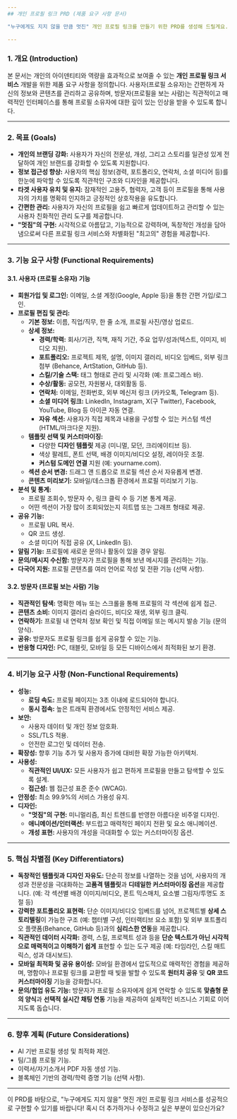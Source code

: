 ```yaml
---
## 개인 프로필 링크 PRD (제품 요구 사항 문서)

"누구에게도 지지 않을 만큼 멋진" 개인 프로필 링크를 만들기 위한 PRD를 생성해 드릴게요. 사용자 경험을 최우선으로 생각하고, 독창적인 디자인과 기능을 담아내는 데 중점을 두었습니다.

---
```


### 1. 개요 (Introduction)

본 문서는 개인의 아이덴티티와 역량을 효과적으로 보여줄 수 있는 **개인 프로필 링크 서비스** 개발을 위한 제품 요구 사항을 정의합니다. 사용자(프로필 소유자)는 간편하게 자신의 정보와 콘텐츠를 관리하고 공유하며, 방문자(프로필을 보는 사람)는 직관적이고 매력적인 인터페이스를 통해 프로필 소유자에 대한 깊이 있는 인상을 받을 수 있도록 합니다.

---

### 2. 목표 (Goals)

* **개인의 브랜딩 강화:** 사용자가 자신의 전문성, 개성, 그리고 스토리를 일관성 있게 전달하여 개인 브랜드를 강화할 수 있도록 지원합니다.
* **정보 접근성 향상:** 사용자의 핵심 정보(경력, 포트폴리오, 연락처, 소셜 미디어 등)를 한눈에 파악할 수 있도록 직관적인 구조와 디자인을 제공합니다.
* **타겟 사용자 유치 및 유지:** 잠재적인 고용주, 협력자, 고객 등이 프로필을 통해 사용자의 가치를 명확히 인지하고 긍정적인 상호작용을 유도합니다.
* **간편한 관리:** 사용자가 자신의 프로필을 쉽고 빠르게 업데이트하고 관리할 수 있는 사용자 친화적인 관리 도구를 제공합니다.
* **"멋짐"의 구현:** 시각적으로 아름답고, 기능적으로 강력하며, 독창적인 개성을 담아냄으로써 다른 프로필 링크 서비스와 차별화된 "최고의" 경험을 제공합니다.

---

### 3. 기능 요구 사항 (Functional Requirements)

#### 3.1. 사용자 (프로필 소유자) 기능

* **회원가입 및 로그인:** 이메일, 소셜 계정(Google, Apple 등)을 통한 간편 가입/로그인.
* **프로필 편집 및 관리:**
    * **기본 정보:** 이름, 직업/직무, 한 줄 소개, 프로필 사진/영상 업로드.
    * **상세 정보:**
        * **경력/학력:** 회사/기관, 직책, 재직 기간, 주요 업무/성과(텍스트, 이미지, 비디오 지원).
        * **포트폴리오:** 프로젝트 제목, 설명, 이미지 갤러리, 비디오 임베드, 외부 링크 첨부 (Behance, ArtStation, GitHub 등).
        * **스킬/기술 스택:** 태그 형태로 관리 및 시각화 (예: 프로그레스 바).
        * **수상/활동:** 공모전, 자원봉사, 대외활동 등.
        * **연락처:** 이메일, 전화번호, 외부 메신저 링크 (카카오톡, Telegram 등).
        * **소셜 미디어 링크:** LinkedIn, Instagram, X(구 Twitter), Facebook, YouTube, Blog 등 아이콘 자동 연결.
        * **자유 섹션:** 사용자가 직접 제목과 내용을 구성할 수 있는 커스텀 섹션 (HTML/마크다운 지원).
    * **템플릿 선택 및 커스터마이징:**
        * 다양한 **디자인 템플릿** 제공 (미니멀, 모던, 크리에이티브 등).
        * 색상 팔레트, 폰트 선택, 배경 이미지/비디오 설정, 레이아웃 조절.
        * **커스텀 도메인 연결** 지원 (예: yourname.com).
    * **섹션 순서 변경:** 드래그 앤 드롭으로 프로필 섹션 순서 자유롭게 변경.
    * **콘텐츠 미리보기:** 모바일/데스크톱 환경에서 프로필 미리보기 기능.
* **분석 및 통계:**
    * 프로필 조회수, 방문자 수, 링크 클릭 수 등 기본 통계 제공.
    * 어떤 섹션이 가장 많이 조회되었는지 히트맵 또는 그래프 형태로 제공.
* **공유 기능:**
    * 프로필 URL 복사.
    * QR 코드 생성.
    * 소셜 미디어 직접 공유 (X, LinkedIn 등).
* **알림 기능:** 프로필에 새로운 문의나 활동이 있을 경우 알림.
* **문의/메시지 수신함:** 방문자가 프로필을 통해 보낸 메시지를 관리하는 기능.
* **다국어 지원:** 프로필 콘텐츠를 여러 언어로 작성 및 전환 기능 (선택 사항).

#### 3.2. 방문자 (프로필 보는 사람) 기능

* **직관적인 탐색:** 명확한 메뉴 또는 스크롤을 통해 프로필의 각 섹션에 쉽게 접근.
* **콘텐츠 소비:** 이미지 갤러리 슬라이드, 비디오 재생, 외부 링크 클릭.
* **연락하기:** 프로필 내 연락처 정보 확인 및 직접 이메일 또는 메시지 발송 기능 (문의 양식).
* **공유:** 방문자도 프로필 링크를 쉽게 공유할 수 있는 기능.
* **반응형 디자인:** PC, 태블릿, 모바일 등 모든 디바이스에서 최적화된 보기 환경.

---

### 4. 비기능 요구 사항 (Non-Functional Requirements)

* **성능:**
    * **로딩 속도:** 프로필 페이지는 3초 이내에 로드되어야 합니다.
    * **동시 접속:** 높은 트래픽 환경에서도 안정적인 서비스 제공.
* **보안:**
    * 사용자 데이터 및 개인 정보 암호화.
    * SSL/TLS 적용.
    * 안전한 로그인 및 데이터 전송.
* **확장성:** 향후 기능 추가 및 사용자 증가에 대비한 확장 가능한 아키텍처.
* **사용성:**
    * **직관적인 UI/UX:** 모든 사용자가 쉽고 편하게 프로필을 만들고 탐색할 수 있도록 설계.
    * **접근성:** 웹 접근성 표준 준수 (WCAG).
* **안정성:** 최소 99.9%의 서비스 가용성 유지.
* **디자인:**
    * **"멋짐"의 구현:** 미니멀리즘, 최신 트렌드를 반영한 아름다운 비주얼 디자인.
    * **애니메이션/인터랙션:** 부드럽고 매력적인 페이지 전환 및 요소 애니메이션.
    * **개성 표현:** 사용자의 개성을 극대화할 수 있는 커스터마이징 옵션.

---

### 5. 핵심 차별점 (Key Differentiators)

* **독창적인 템플릿과 디자인 자유도:** 단순히 정보를 나열하는 것을 넘어, 사용자의 개성과 전문성을 극대화하는 **고품격 템플릿**과 **디테일한 커스터마이징 옵션**을 제공합니다. (예: 각 섹션별 배경 이미지/비디오, 폰트 믹스매치, 요소별 그림자/투명도 조절 등)
* **강력한 포트폴리오 표현력:** 단순 이미지/비디오 임베드를 넘어, 프로젝트별 **상세 스토리텔링**이 가능한 구조 (예: 챕터별 구성, 인터랙티브 요소 포함) 및 외부 포트폴리오 플랫폼(Behance, GitHub 등)과의 **심리스한 연동**을 제공합니다.
* **직관적인 데이터 시각화:** 경력, 스킬, 프로젝트 성과 등을 **단순 텍스트가 아닌 시각적으로 매력적이고 이해하기 쉽게** 표현할 수 있는 도구 제공 (예: 타임라인, 스킬 매트릭스, 성과 대시보드).
* **모바일 최적화 및 공유 용이성:** 모바일 환경에서 압도적으로 매력적인 경험을 제공하며, 명함이나 프로필 링크를 교환할 때 빛을 발할 수 있도록 **원터치 공유** 및 **QR 코드 커스터마이징** 기능을 강화합니다.
* **문의/협업 유도 기능:** 방문자가 프로필 소유자에게 쉽게 연락할 수 있도록 **맞춤형 문의 양식**과 **선택적 실시간 채팅 연동** 기능을 제공하여 실제적인 비즈니스 기회로 이어지도록 돕습니다.

---

### 6. 향후 계획 (Future Considerations)

* AI 기반 프로필 생성 및 최적화 제안.
* 팀/그룹 프로필 기능.
* 이력서/자기소개서 PDF 자동 생성 기능.
* 블록체인 기반의 경력/학력 증명 기능 (선택 사항).

---

이 PRD를 바탕으로, "누구에게도 지지 않을" 멋진 개인 프로필 링크 서비스를 성공적으로 구현할 수 있기를 바랍니다! 혹시 더 추가하거나 수정하고 싶은 부분이 있으신가요?